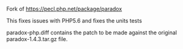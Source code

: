 Fork of https://pecl.php.net/package/paradox

This fixes issues with PHP5.6 and fixes the units tests

paradox-php.diff contains the patch to be made against the original paradox-1.4.3.tar.gz file.
